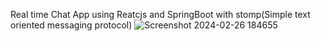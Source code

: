 Real time Chat App using Reatcjs and SpringBoot with stomp(Simple text oriented messaging protocol)
![Screenshot 2024-02-26 184655](https://github.com/BDKJGunarathna/ChatApp/assets/79442891/8addda64-0e06-4022-aad4-444261b9d270)
